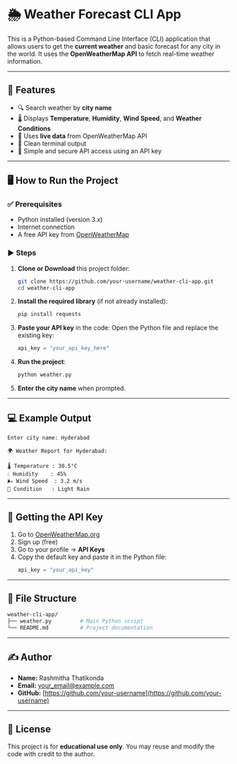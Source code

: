# 🌦️ Weather Forecast CLI App

This is a Python-based Command Line Interface (CLI) application that allows users to get the **current weather** and basic forecast for any city in the world. It uses the **OpenWeatherMap API** to fetch real-time weather information.

---

## 📌 Features

- 🔍 Search weather by **city name**
- 🌡️ Displays **Temperature**, **Humidity**, **Wind Speed**, and **Weather Conditions**
- 📡 Uses **live data** from OpenWeatherMap API
- 🧾 Clean terminal output
- 🔐 Simple and secure API access using an API key

---

## 🖥️ How to Run the Project

### ✅ Prerequisites
- Python installed (version 3.x)
- Internet connection
- A free API key from [OpenWeatherMap](https://openweathermap.org/api)

### ▶️ Steps

1. **Clone or Download** this project folder:
   ```bash
   git clone https://github.com/your-username/weather-cli-app.git
   cd weather-cli-app
   ```

2. **Install the required library** (if not already installed):
   ```bash
   pip install requests
   ```

3. **Paste your API key** in the code:
   Open the Python file and replace the existing key:
   ```python
   api_key = "your_api_key_here"
   ```

4. **Run the project**:
   ```bash
   python weather.py
   ```

5. **Enter the city name** when prompted.

---

## 💻 Example Output

```plaintext
Enter city name: Hyderabad

🌍 Weather Report for Hyderabad:

🌡️ Temperature : 30.5°C
💧 Humidity    : 45%
🌬️ Wind Speed  : 3.2 m/s
🌈 Condition   : Light Rain
```

---

## 🔑 Getting the API Key

1. Go to [OpenWeatherMap.org](https://openweathermap.org/api)
2. Sign up (free)
3. Go to your profile → **API Keys**
4. Copy the default key and paste it in the Python file:
   ```python
   api_key = "your_api_key"
   ```

---

## 📂 File Structure

```bash
weather-cli-app/
├── weather.py         # Main Python script
└── README.md          # Project documentation
```

---

## ✍️ Author

- **Name:** Rashmitha Thatikonda  
- **Email:** your_email@example.com  
- **GitHub:** [https://github.com/your-username](https://github.com/your-username)

---

## 📄 License

This project is for **educational use only**. You may reuse and modify the code with credit to the author.

